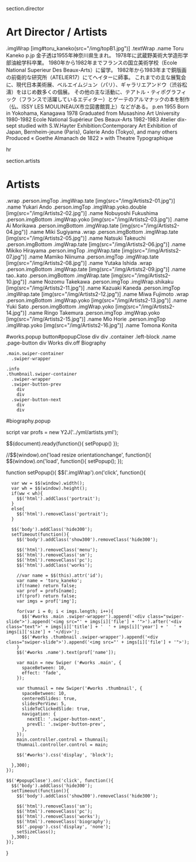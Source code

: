 section.director
  # Art Director / Artists
  .imgWrap [img#toru_kaneko(src="/img/topB1.jpg")]
  .textWrap
    .name Toru Kaneko
    p.jp 金子透は1955年神奈川県生まれ。  1978年に武蔵野美術大学造形学部油絵学科卒業。  1980年から1982年までフランスの国立美術学校（Ecole National Superieur Des Beaux-Arts）に留学。  1982年から1983年まで銅版画の前衛的な研究所（ATELIER17）にてヘイターに師事。  これまでの主な展覧会に、現代日本美術展、ベルエイムジュン（パリ）、ギャラリエアンドウ（渋谷松濤）をはじめ数多くの個展。  その他の主な活動に、テアトル・ティポグラフィック（フランスで活躍しているエディター）とゲーテのアルマナックの本を制作（仏、ISSY LES MOULINEAUX市立図書館買上）などがある。
    p.en 1955 Born in Yokohama, Kanagawa  1978 Graduated from Musashino Art University  1980-1982 Ecole National Supérieur Des Beaux-Arts  1982-1983 Atelier dix-sept studied with S.W.Hayter Exhibition:Contemporary Art Exhibition of Japan, Bernheim-jeune (Paris), Galerie Ando (Tokyo), and many others  Produced « Goethe Almanach de 1822 » with Theatre Typographique

hr

section.artists
  # Artists
  .wrap
    .person.imgTop
      .imgWrap.tate [img(src="/img/Artists2-01.jpg")]
      .name Yukari Ando
    .person.imgTop
      .imgWrap.yoko.double [img(src="/img/Artists2-02.jpg")]
      .name Nobuyoshi Fukushima
    .person.imgBottom
      .imgWrap.yoko [img(src="/img/Artists2-03.jpg")]
      .name Ai Morikawa
    .person.imgBottom
      .imgWrap.tate [img(src="/img/Artists2-04.jpg")]
      .name Miki Sugiyama
  .wrap
    .person.imgBottom
      .imgWrap.tate [img(src="/img/Artists2-05.jpg")]
      .name Natsuki Takeuchi
    .person.imgBottom
      .imgWrap.tate [img(src="/img/Artists2-06.jpg")]
      .name Mikiko Hirayama
    .person.imgTop
      .imgWrap.tate [img(src="/img/Artists2-07.jpg")]
      .name Mamiko Niinuma
    .person.imgTop
      .imgWrap.tate [img(src="/img/Artists2-08.jpg")]
      .name Yutaka Ishida
  .wrap
    .person.imgBottom
      .imgWrap.tate [img(src="/img/Artists2-09.jpg")]
      .name tao..kato
    .person.imgBottom
      .imgWrap.tate [img(src="/img/Artists2-10.jpg")]
      .name Nozomu Takekawa
    .person.imgTop
      .imgWrap.shikaku [img(src="/img/Artists2-11.jpg")]
      .name Kazuaki Kaneda
    .person.imgTop
      .imgWrap.tate [img(src="/img/Artists2-12.jpg")]
      .name Miwa Fujimoto
  .wrap
    .person.imgBottom
      .imgWrap.yoko [img(src="/img/Artists2-13.jpg")]
      .name Yuki Sato
    .person.imgBottom
      .imgWrap.yoko [img(src="/img/Artists2-14.jpg")]
      .name Ringo Takemura
    .person.imgTop
      .imgWrap.yoko [img(src="/img/Artists2-15.jpg")]
      .name Mio Horie
    .person.imgTop
      .imgWrap.yoko [img(src="/img/Artists2-16.jpg")]
      .name Tomona Konita

#works.popup
  button#popupClose
    div
    div
  .container
    .left-block
      .name
      .page-button
        div Works
        div.off Biography

    .main.swiper-container
      .swiper-wrapper

    .info
    .thumbnail.swiper-container
      .swiper-wrapper
      .swiper-button-prev
        div
        div
      .swiper-button-next
        div
        div

#biography.popup


script
  var profs = new Y2J('../yml/artists.yml');
  
  $$(document).ready(function(){
    setPopup()
  });

  //$$(window).on('load resize orientationchange', function(){
  $$(window).on('load', function(){
    setPopup();
  });

  function setPopup(){
    $$('.imgWrap').on('click', function(){

      var ww = $$(window).width();
      var wh = $$(window).height();
      if(ww < wh){
        $$('html').addClass('portrait');
      }
      else{
        $$('html').removeClass('portrait');
      }

      $$('body').addClass('hide300');
      setTimeout(function(){
        $$('body').addClass('show300').removeClass('hide300');

        $$('html').removeClass('menu');
        $$('html').removeClass('sm');
        $$('html').removeClass('pc');
        $$('html').addClass('works');

        //var name = $$(this).attr('id');
        var name = 'toru_kaneko';
        if(!name) return false;
        var prof = profs[name];
        if(!prof) return false;
        var imgs = prof['img'];

        for(var i = 0; i < imgs.length; i++){
          $$('#works .main .swiper-wrapper').append('<div class="swiper-slide">').append('<img src="' + imgs[i]['file'] + '">').after('<div class="text">' + imgs[i]['title'] + '  ' + imgs[i]['year'] + '  ' + imgs[i]['size'] + '</div>');
          $$('#works .thumbnail .swiper-wrapper').append('<div class="swiper-slide">').append('<img src="' + imgs[i]['file'] + '">');
        }
        $$('#works .name').text(prof['name']);

        var main = new Swiper ('#works .main', {
          spaceBetween: 10,
          effect: 'fade',
        });

        var thumnail = new Swiper('#works .thumbnail', {
          spaceBetween: 10,
          centeredSlides: true,
          slidesPerView: 5,
          slideToClickedSlide: true,
          navigation: {
            nextEl: '.swiper-button-next',
            prevEl: '.swiper-button-prev',
          },
        });
        main.controller.control = thumnail;
        thumnail.controller.control = main;

        $$('#works').css('display', 'block');

      },300);
    });

    $$('#popupClose').on('click', function(){
      $$('body').addClass('hide300');
      setTimeout(function(){
        $$('body').addClass('show300').removeClass('hide300');

        $$('html').removeClass('sm');
        $$('html').removeClass('pc');
        $$('html').removeClass('works');
        $$('html').removeClass('biography');
        $$('.popup').css('display', 'none');
        setSizeClass();
      },300);
    });
  } 




